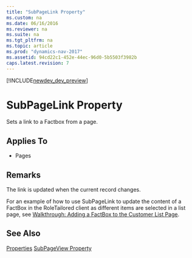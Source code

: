 ```yaml
---
title: "SubPageLink Property"
ms.custom: na
ms.date: 06/16/2016
ms.reviewer: na
ms.suite: na
ms.tgt_pltfrm: na
ms.topic: article
ms.prod: "dynamics-nav-2017"
ms.assetid: 94cd22c1-452e-44ec-96d0-5b5503f3982b
caps.latest.revision: 7
---
```


[!INCLUDE[newdev_dev_preview](../includes/newdev_dev_preview.md)]

# SubPageLink Property
Sets a link to a Factbox from a page.  
  
## Applies To  
  
-   Pages  
  
## Remarks  
 The link is updated when the current record changes.  
  
 For an example of how to use SubPageLink to update the content of a FactBox in the RoleTailored client as different items are selected in a list page, see [Walkthrough: Adding a FactBox to the Customer List Page](../devenv-Walkthrough-Adding-a-FactBox-to-the-Customer-List-Page.md).  
  
## See Also  
 [Properties](devenv-properties.md)
 [SubPageView Property](devenv-subpageview-property.md)